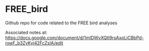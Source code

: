 # FREE_bird
Github repo for code related to the FREE bird analyses

Associated notes at: https://docs.google.com/document/d/1mlDWvXQtl9rsAxoLjCBbPd-nxeF_b3ZyKyi42FcZsIA/edit

